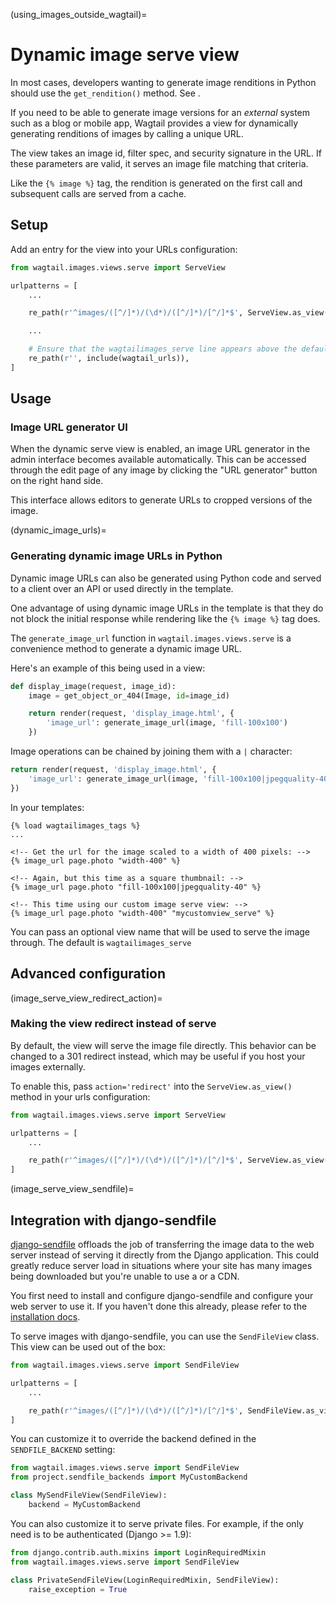 (using_images_outside_wagtail)=

# Dynamic image serve view

In most cases, developers wanting to generate image renditions in Python should use the `get_rendition()`
method. See [](image_renditions).

If you need to be able to generate image versions for an _external_ system such as a blog or mobile app,
Wagtail provides a view for dynamically generating renditions of images by calling a unique URL.

The view takes an image id, filter spec, and security signature in the URL. If
these parameters are valid, it serves an image file matching that criteria.

Like the `{% image %}` tag, the rendition is generated on the first call and
subsequent calls are served from a cache.

## Setup

Add an entry for the view into your URLs configuration:

```python
from wagtail.images.views.serve import ServeView

urlpatterns = [
    ...

    re_path(r'^images/([^/]*)/(\d*)/([^/]*)/[^/]*$', ServeView.as_view(), name='wagtailimages_serve'),

    ...

    # Ensure that the wagtailimages_serve line appears above the default Wagtail page serving route
    re_path(r'', include(wagtail_urls)),
]
```

## Usage

### Image URL generator UI

When the dynamic serve view is enabled, an image URL generator in the admin
interface becomes available automatically. This can be accessed through the edit
page of any image by clicking the "URL generator" button on the right hand side.

This interface allows editors to generate URLs to cropped versions of the image.

(dynamic_image_urls)=

### Generating dynamic image URLs in Python

Dynamic image URLs can also be generated using Python code and served to a
client over an API or used directly in the template.

One advantage of using dynamic image URLs in the template is that they do not
block the initial response while rendering like the `{% image %}` tag does.

The `generate_image_url` function in `wagtail.images.views.serve` is a convenience
method to generate a dynamic image URL.

Here's an example of this being used in a view:

```python
def display_image(request, image_id):
    image = get_object_or_404(Image, id=image_id)

    return render(request, 'display_image.html', {
        'image_url': generate_image_url(image, 'fill-100x100')
    })
```

Image operations can be chained by joining them with a `|` character:

```python
return render(request, 'display_image.html', {
    'image_url': generate_image_url(image, 'fill-100x100|jpegquality-40')
})
```

In your templates:

```html+django
{% load wagtailimages_tags %}
...

<!-- Get the url for the image scaled to a width of 400 pixels: -->
{% image_url page.photo "width-400" %}

<!-- Again, but this time as a square thumbnail: -->
{% image_url page.photo "fill-100x100|jpegquality-40" %}

<!-- This time using our custom image serve view: -->
{% image_url page.photo "width-400" "mycustomview_serve" %}
```

You can pass an optional view name that will be used to serve the image through. The default is `wagtailimages_serve`

## Advanced configuration

(image_serve_view_redirect_action)=

### Making the view redirect instead of serve

By default, the view will serve the image file directly. This behavior can be
changed to a 301 redirect instead, which may be useful if you host your images
externally.

To enable this, pass `action='redirect'` into the `ServeView.as_view()`
method in your urls configuration:

```python
from wagtail.images.views.serve import ServeView

urlpatterns = [
    ...

    re_path(r'^images/([^/]*)/(\d*)/([^/]*)/[^/]*$', ServeView.as_view(action='redirect'), name='wagtailimages_serve'),
]
```

(image_serve_view_sendfile)=

## Integration with django-sendfile

[django-sendfile](https://github.com/johnsensible/django-sendfile) offloads the job of transferring the image data to the web
server instead of serving it directly from the Django application. This could
greatly reduce server load in situations where your site has many images being
downloaded but you're unable to use a [](caching_proxy) or a CDN.

You first need to install and configure django-sendfile and configure your
web server to use it. If you haven't done this already, please refer to the
[installation docs](https://github.com/johnsensible/django-sendfile#django-sendfile).

To serve images with django-sendfile, you can use the `SendFileView` class.
This view can be used out of the box:

```python
from wagtail.images.views.serve import SendFileView

urlpatterns = [
    ...

    re_path(r'^images/([^/]*)/(\d*)/([^/]*)/[^/]*$', SendFileView.as_view(), name='wagtailimages_serve'),
]
```

You can customize it to override the backend defined in the `SENDFILE_BACKEND`
setting:

```python
from wagtail.images.views.serve import SendFileView
from project.sendfile_backends import MyCustomBackend

class MySendFileView(SendFileView):
    backend = MyCustomBackend
```

You can also customize it to serve private files. For example, if the only need
is to be authenticated (Django >= 1.9):

```python
from django.contrib.auth.mixins import LoginRequiredMixin
from wagtail.images.views.serve import SendFileView

class PrivateSendFileView(LoginRequiredMixin, SendFileView):
    raise_exception = True
```

